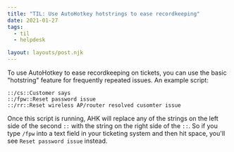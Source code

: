```yaml
---
title: "TIL: Use AutoHotkey hotstrings to ease recordkeeping"
date: 2021-01-27
tags:
  - til
  - helpdesk

layout: layouts/post.njk
---
```


To use AutoHotkey to ease recordkeeping on tickets, you can use the basic "hotstring" feature for frequently repeated issues. An example script:

```ahk
::/cs::Customer says
::/fpw::Reset password issue
::/rr::Reset wireless AP/router resolved cusomter issue
```

Once this script is running, AHK will replace any of the strings on the left side of the second `::` with the string on the right side of the `::`. So if you type `/fpw` into a text field in your ticketing system and then hit space, you'll see `Reset password issue` instead.
